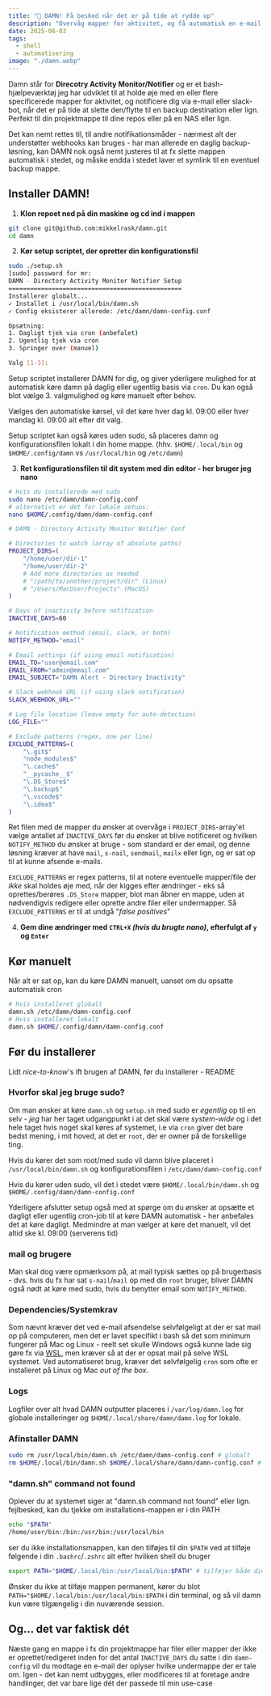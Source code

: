 ```yaml
---
title: "🧹 DAMN! Få besked når det er på tide at rydde op"
description: "Overvåg mapper for aktivitet, og få automatisk en e-mail når det er på tide at backe up, og evt. slette indholdet."
date: 2025-06-03
tags:
  - shell
  - automatisering
image: "./damn.webp"
---
```


Damn står for **Direcotry Activity Monitor/Notifier** og er et bash-hjælpeværktøj jeg har udviklet til at holde øje med en eller flere specificerede mapper for aktivitet, og notificere dig via e-mail eller slack-bot, når det er på tide at slette den/flytte til en backup destination eller lign. Perfekt til din projektmappe til dine repos eller på en NAS eller lign.

Det kan nemt rettes til, til andre notifikationsmåder - nærmest alt der understøtter webhooks kan bruges - har man allerede en daglig backup-løsning, kan DAMN nok også nemt justeres til at fx slette mappen automatisk i stedet, og måske endda i stedet laver et symlink til en eventuel backup mappe.

## Installer DAMN!

1. **Klon repoet ned på din maskine og cd ind i mappen**

```sh
git clone git@github.com:mikkelrask/damn.git
cd damn
```

2. **Kør setup scriptet, der opretter din konfigurationsfil**

```sh
sudo ./setup.sh
[sudo] password for mr:
DAMN - Directory Activity Monitor Notifier Setup
================================================
Installerer globalt...
✓ Installet i /usr/local/bin/damn.sh
✓ Config eksisterer allerede: /etc/damn/damn-config.conf

Opsætning:
1. Dagligt tjek via cron (anbefalet)
2. Ugentlig tjek via cron
3. Springer over (manuel)

Valg [1-3]:
```

Setup scriptet installerer DAMN for dig, og giver yderligere mulighed for at automatisk køre damn på daglig eller ugentlig basis via `cron`. Du kan også blot vælge 3. valgmulighed og køre manuelt efter behov.

Vælges den automatiske kørsel, vil det køre hver dag kl. 09:00 eller hver mandag kl. 09:00 alt efter dit valg.

Setup scriptet kan også køres uden sudo, så placeres damn og konfigurationsfilen lokalt i din home mappe. (hhv. `$HOME/.local/bin` og `$HOME/.config/damn` vs `/usr/local/bin` og `/etc/damn`)

3. **Ret konfigurationsfilen til dit system med din editor - her bruger jeg nano**

```sh
# Hvis du installerede med sudo
sudo nano /etc/damn/damn-config.conf
# alternativt er det for lokale setups:
nano $HOME/.config/damn/damn-config.conf
```

```sh
# DAMN - Directory Activity Monitor Notifier Conf

# Directories to watch (array of absolute paths)
PROJECT_DIRS=(
    "/home/user/dir-1"
    "/home/user/dir-2"
    # Add more directories as needed
    # "/path/to/another/project/dir" (Linux)
    # "/Users/MacUser/Projects" (MacOS)
)

# Days of inactivity before notification
INACTIVE_DAYS=60

# Notification method (email, slack, or both)
NOTIFY_METHOD="email"

# Email settings (if using email notification)
EMAIL_TO="user@email.com"
EMAIL_FROM="admin@email.com"
EMAIL_SUBJECT="DAMN Alert - Directory Inactivity"

# Slack webhook URL (if using slack notification)
SLACK_WEBHOOK_URL=""

# Log file location (leave empty for auto-detection)
LOG_FILE=""

# Exclude patterns (regex, one per line)
EXCLUDE_PATTERNS=(
    "\.git$"
    "node_modules$"
    "\.cache$"
    "__pycache__$"
    "\.DS_Store$"
    "\.backup$"
    "\.vscode$"
    "\.idea$"
)
```

Ret filen med de mapper du ønsker at overvåge i `PROJECT_DIRS`-array'et vælge antallet af `INACTIVE_DAYS` før du ønsker at blive notificeret og hvilken `NOTIFY_METHOD` du ønsker at bruge - som standard er der email, og denne løsning kræver at have `mail`, `s-nail`, `sendmail`, `mailx` eller lign, og er sat op til at kunne afsende e-mails.

`EXCLUDE_PATTERNS` er regex patterns, til at notere eventuelle mapper/file der _ikke_ skal holdes øje med, når der kigges efter ændringer - eks så oprettes/berøres `.DS_Store` mapper, blot man åbner en mappe, uden at nødvendigvis redigere eller oprette andre filer eller undermapper. Så `EXCLUDE_PATTERNS` er til at undgå "_false positives_"

4. **Gem dine ændringer med `CTRL+X` _(hvis du brugte nano)_, efterfulgt af `y` og `Enter`**

## Kør manuelt

Når alt er sat op, kan du køre DAMN manuelt, uanset om du opsatte automatisk cron

```sh
# Hvis installeret globalt
damn.sh /etc/damn/damn-config.conf
# Hvis installeret lokalt
damn.sh $HOME/.config/damn/damn-config.conf
```

## Før du installerer

Lidt _nice-to-know_'s ift brugen af DAMN, før du installerer - README

### Hvorfor skal jeg bruge sudo?

Om man ønsker at køre `damn.sh` og `setup.sh` med sudo er _egentlig_ op til en selv - _jeg_ har her taget udgangpunkt i at det skal være _system-wide_ og i det hele taget hvis noget skal køres af systemet, i.e via `cron` giver det bare bedst mening, i mit hoved, at det er `root`, der er owner på de forskellige ting.

Hvis du kører det som root/med sudo vil damn blive placeret i `/usr/local/bin/damn.sh` og konfigurationsfilen i `/etc/damn/damn-config.conf`

Hvis du kører uden sudo, vil det i stedet være `$HOME/.local/bin/damn.sh` og `$HOME/.config/damn/damn-config.conf`

Yderligere afslutter setup også med at spørge om du ønsker at opsætte et dagligt eller ugentlig cron-job til at køre DAMN automatisk - her anbefales det at køre dagligt. Medmindre at man vælger at køre det manuelt, vil det altid ske kl. 09:00 (serverens tid)

### mail og brugere

Man skal dog være opmærksom på, at mail typisk sættes op på brugerbasis - dvs. hvis du fx har sat `s-nail`/`mail` op med din `root` bruger, bliver DAMN også nødt at køre med sudo, hvis du benytter email som `NOTIFY_METHOD`.

### Dependencies/Systemkrav

Som nævnt kræver det ved e-mail afsendelse selvfølgeligt at der er sat mail op på computeren, men det er lavet specifikt i bash så det som minimum fungerer på Mac og Linux - reelt set skulle Windows også kunne lade sig gøre fx via [WSL](https://learn.microsoft.com/en-us/windows/wsl/install), men kræver så at der er opsat mail på selve WSL systemet. Ved automatiseret brug, kræver det selvfølgelig `cron` som ofte er installeret på Linux og Mac _out of the box_.

### Logs

Logfiler over alt hvad DAMN outputter placeres i `/var/log/damn.log` for globale installeringer og `$HOME/.local/share/damn/damn.log` for lokale.

### Afinstaller DAMN

```sh
sudo rm /usr/local/bin/damn.sh /etc/damn/damn-config.conf # globalt
rm $HOME/.local/bin/damn.sh $HOME/.local/share/damn/damn-config.conf # lokalt
```

### "damn.sh" command not found

Oplever du at systemet siger at "damn.sh command not found" eller lign. fejlbesked, kan du tjekke om installations-mappen er i din PATH

```sh
echo "$PATH"
/home/user/bin:/bin:/usr/bin:/usr/local/bin
```

ser du ikke installationsmappen, kan den tilføjes til din `$PATH` ved at tilføje følgende i din `.bashrc`/`.zshrc` alt efter hvilken shell du bruger

```sh
export PATH="$HOME/.local/bin:/usr/local/bin:$PATH" # tilføjer både din .local/bin mappe og /usr/local/bin
```

Ønsker du ikke at tilføje mappen permanent, kører du blot `PATH="$HOME/.local/bin:/usr/local/bin:$PATH` i din terminal, og så vil damn kun være tilgængelig i din nuværende session.

## Og... det var faktisk dét

Næste gang en mappe i fx din projektmappe har filer eller mapper der ikke er oprettet/redigeret inden for det antal `INACTIVE_DAYS` du satte i din `damn-config` vil du modtage en e-mail der oplyser hvilke undermappe der er tale om. Igen - det kan nemt udbygges, eller modificeres til at foretage andre handlinger, det var bare lige dét der passede til min use-case
